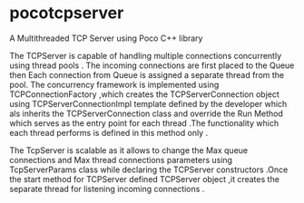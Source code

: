 # pocotcpserver
A Multithreaded TCP Server using Poco C++ library  

The TCPServer is capable of handling multiple connections concurrently using 
thread pools . The incoming connections are first placed to the Queue then
Each connection from Queue is assigned a separate thread from the pool.
The concurrency framework is implemented using TCPConnectionFactory ,which
creates the TCPServerConnection object using TCPServerConnectionImpl <class template> template defined by the developer which als inherits the TCPServerConnection class and override the Run Method which serves as the entry point for each thread .The functionality which each thread performs is defined in this method only .
 
The TcpServer is scalable as it allows to change the Max queue connections and Max thread connections parameters using TcpServerParams class while declaring the TCPServer constructors .Once the start method for TCPServer defined TCPServer object ,it creates the separate thread for listening incoming connections .





